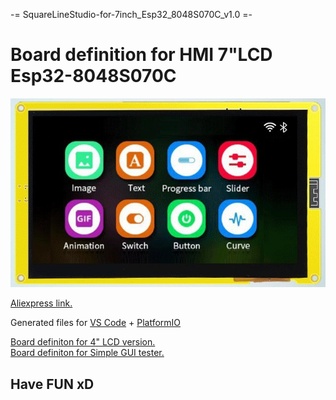 -= SquareLineStudio-for-7inch_Esp32_8048S070C_v1.0 =-

# Board definition for HMI 7"LCD Esp32-8048S070C

![alt text](7inch_Esp32_8048S070C.png)

[Aliexpress link.](https://pl.aliexpress.com/item/1005004952726089.html)

Generated files for [VS Code](https://code.visualstudio.com/) + [PlatformIO](https://platformio.org/)

[Board definiton for 4" LCD version.](https://github.com/dkm1978/SquareLineStudio-for-7inch_Esp32_8048S070C_v1.0)<br />
[Board definiton for Simple GUI tester.](https://github.com/dkm1978/SquareLineStudio-for-7inch_Esp32_8048S070C_v1.0)<br />

## Have FUN xD
